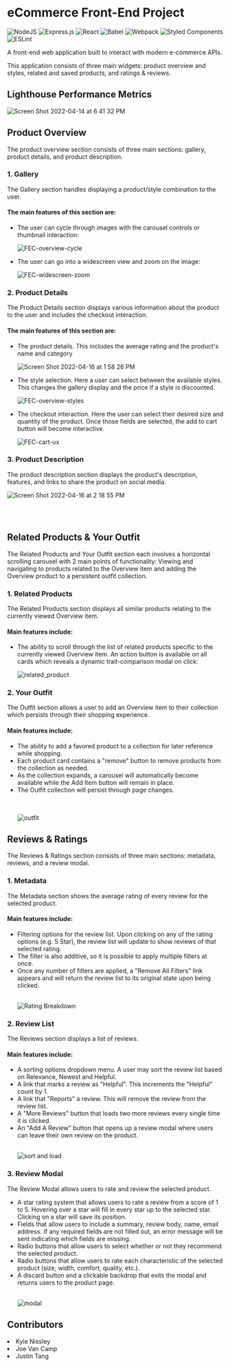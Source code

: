 # eCommerce Front-End Project

![NodeJS](https://img.shields.io/badge/node.js-6DA55F?style=for-the-badge&logo=node.js&logoColor=white)
![Express.js](https://img.shields.io/badge/express.js-%23404d59.svg?style=for-the-badge&logo=express&logoColor=%2361DAFB)
![React](https://img.shields.io/badge/react-%2320232a.svg?style=for-the-badge&logo=react&logoColor=%2361DAFB)
![Babel](https://img.shields.io/badge/Babel-F9DC3e?style=for-the-badge&logo=babel&logoColor=black)
![Webpack](https://img.shields.io/badge/webpack-%238DD6F9.svg?style=for-the-badge&logo=webpack&logoColor=black)
![Styled Components](https://img.shields.io/badge/styled--components-DB7093?style=for-the-badge&logo=styled-components&logoColor=white)
![ESLint](https://img.shields.io/badge/ESLint-4B3263?style=for-the-badge&logo=eslint&logoColor=white)

<p>A front-end web application built to interact with modern e-commerce APIs.</p>
<p>This application consists of three main widgets: product overview and styles, related and saved products, and ratings & reviews.</p>

<h2>Lighthouse Performance Metrics</h2>

![Screen Shot 2022-04-14 at 6 41 32 PM](https://user-images.githubusercontent.com/97769405/168492294-2cf2e721-1d71-4431-a4bd-4ada7e9b8f24.png)


<h2>Product Overview</h2>
The product overview section consists of three main sections: gallery, product details, and product description.
<h3>1. Gallery</h3>
<p>The Gallery section handles displaying a product/style combination to the user.</p>

<h4>The main features of this section are:</h4>
<ul>
  <li>
      <span>The user can cycle through images with the carousel controls or thumbnail interaction:</span>
    
![FEC-overview-cycle](https://user-images.githubusercontent.com/79770577/163687479-d559f509-7e3b-42a3-a960-e5c20fc6bc54.gif)

    
  </li>

  <li>
    <span>The user can go into a widescreen view and zoom on the image:</span>
    
![FEC-widescreen-zoom](https://user-images.githubusercontent.com/79770577/163687809-e2a8aa54-706f-40f8-95ce-08c3129e034c.gif)

  </li>
</ul>


<h3>2. Product Details</h3>
<p>The Product Details section displays various information about the product to the user and includes the checkout interaction.</p>

<h4>The main features of this section are:</h4>
<ul>
  <li>
    <span>The product details. This includes the average rating and the product's name and category</span>
    
![Screen Shot 2022-04-16 at 1 58 26 PM](https://user-images.githubusercontent.com/79770577/163688024-02f4e581-b00b-4b12-88d9-3503fec477bd.png)    
  </li>
  <li>
    <span>The style selection. Here a user can select between the available styles. This changes the gallery display and the price if a style is discounted.</span>
    
![FEC-overview-styles](https://user-images.githubusercontent.com/79770577/163688410-ddc32106-3f75-4fa0-a7e1-39005282023f.gif)

    
    
  </li>
  <li>
    <span>The checkout interaction. Here the user can select their desired size and quantity of the product. Once those fields are selected, the add to cart button will become interactive.</span>
    
    
![FEC-cart-ux](https://user-images.githubusercontent.com/79770577/163688498-67174eca-b3f7-455a-aaf2-7a8c7e85dc43.gif)

    
    
  </li>
</ul>

<h3>3. Product Description</h3>
<p>The product description section displays the product's description, features, and links to share the product on social media.</p>


![Screen Shot 2022-04-16 at 2 18 55 PM](https://user-images.githubusercontent.com/79770577/163688556-075672dc-d54e-44e1-b98e-f562d7bfe8b9.png)


<br/><br/>

<h2>Related Products & Your Outfit</h2>
The Related Products and Your Outfit section each involves a horizontal scrolling carousel with 2 main points of functionality: Viewing and navigating to products related to the Overview item and adding the Overview product to a persistent outfit collection. 
<h3>1. Related Products</h3>
<p>The Related Products section displays all similar products relating to the currently viewed Overview item.</p>

<h4>Main features include:</h4>
<ul>
  <li>
     <span>The ability to scroll through the list of related products specific to the currently viewed Overview item. An action button is available on all cards which reveals a dynamic trait-comparison modal on click:</span>
    
![related_product](https://user-images.githubusercontent.com/70232572/163691147-6445bacb-e230-4a3f-a008-0a9b8a848a7a.gif)

  </li>
</ul>

<h3>2. Your Outfit</h3>
<p> The Outfit section allows a user to add an Overview item to their collection which persists through their shopping experience.</p>

<h4>Main features include:</h4>
<ul>
     <li>The ability to add a favored product to a collection for later reference while shopping. </li>
     <li> Each product card contains a "remove" button to remove products from the collection as needed.</li>
     <li>As the collection expands, a carousel will automatically become available while the Add Item button will remain in place.</li>
     <li>The Outfit collection will persist through page changes.</li>
<br/><br/>

![outfit](https://user-images.githubusercontent.com/70232572/163691565-51cacfdd-bb6e-424c-99c6-9400e02774b1.gif)

</ul>

<h2>Reviews & Ratings</h2>
The Reviews & Ratings section consists of three main sections: metadata, reviews, and a review modal.
<h3>1. Metadata</h3>
<p>The Metadata section shows the average rating of every review for the selected product.</p>

<h4>Main features include:</h4>
<ul>
      <li>Filtering options for the review list. Upon clicking on any of the rating options (e.g. 5 Star), the review list will update to show reviews of that selected rating.</li>
  <li>The filter is also additive, so it is possible to apply multiple filters at once.</li>
<li>Once any number of filters are applied, a "Remove All Filters" link appears and will return the review list to its original state upon being clicked.</li>
    
<br/>
  
![Rating Breakdown](https://user-images.githubusercontent.com/97769405/163753428-ddddb531-5554-4fe6-899b-57f9f68d0bab.gif)

</ul>

<h3>2. Review List</h3>
<p>The Reviews section displays a list of reviews.</p>

<h4>Main features include:</h4>
<ul>
  <li>
    A sorting options dropdown menu. A user may sort the review list based on Relevance, Newest and Helpful.
  </li>
  
  <li>
    A link that marks a review as "Helpful". This increments the "Helpful" count by 1.
  </li>
  
  <li>
    A link that "Reports" a review. This will remove the review from the review list.
  </li>
  
  <li>
    A "More Reviews" button that loads two more reviews every single time it is clicked.
  </li>
  
  <li>
    An "Add A Review" button that opens up a review modal where users can leave their own review on the product.
  </li>
  
  <br/>
  
![sort and load](https://user-images.githubusercontent.com/97769405/163753750-37643a1e-473d-4c05-bbc2-555fe4a1770b.gif)
</ul>




<h3>3. Review Modal</h3>
<p>The Review Modal allows users to rate and review the selected product.</p>


<ul>
  <li>
   A star rating system that allows users to rate a review from a score of 1 to 5. Hovering over a star will fill in every star up to the selected star. Clicking on a star will save its position.
  </li>
  
  <li>
   Fields that allow users to include a summary, review body, name, email address. If any required fields are not filled out, an error message will be sent indicating which fields are missing.
  </li>
  
  <li>
    Radio buttons that allow users to select whether or not they recommend the selected product.
  </li>
  
  <li>
    Radio buttons that allow users to rate each characteristic of the selected product (size, width, comfort, quality, etc.).
  </li>
  
  <li>
    A discard button and a clickable backdrop that exits the modal and returns users to the product page.
  </li>
  <br/>

![modal](https://user-images.githubusercontent.com/97769405/163753974-3f0c65bb-3ecf-451b-9226-04f58638e9dd.gif)
  
</ul>

<h2>Contributors</h2>
<li>Kyle Nissley</li>
<li>Joe Van Camp</li>
<li>Justin Tang</li>

<br/><br/>
